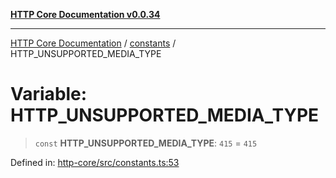 [**HTTP Core Documentation v0.0.34**](../../README.md)

***

[HTTP Core Documentation](../../modules.md) / [constants](../README.md) / HTTP\_UNSUPPORTED\_MEDIA\_TYPE

# Variable: HTTP\_UNSUPPORTED\_MEDIA\_TYPE

> `const` **HTTP\_UNSUPPORTED\_MEDIA\_TYPE**: `415` = `415`

Defined in: [http-core/src/constants.ts:53](https://github.com/stonemjs/http-core/blob/fb38b6d1cb0bd2bb4e252ff611571ec3c006aa1e/src/constants.ts#L53)
